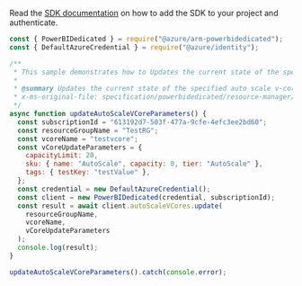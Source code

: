 Read the [SDK documentation](https://github.com/Azure/azure-sdk-for-js/blob/%40azure%2Farm-powerbidedicated_3.0.1/sdk/powerbidedicated/arm-powerbidedicated/README.md) on how to add the SDK to your project and authenticate.

```javascript
const { PowerBIDedicated } = require("@azure/arm-powerbidedicated");
const { DefaultAzureCredential } = require("@azure/identity");

/**
 * This sample demonstrates how to Updates the current state of the specified auto scale v-core.
 *
 * @summary Updates the current state of the specified auto scale v-core.
 * x-ms-original-file: specification/powerbidedicated/resource-manager/Microsoft.PowerBIdedicated/stable/2021-01-01/examples/updateAutoScaleVCore.json
 */
async function updateAutoScaleVCoreParameters() {
  const subscriptionId = "613192d7-503f-477a-9cfe-4efc3ee2bd60";
  const resourceGroupName = "TestRG";
  const vcoreName = "testvcore";
  const vCoreUpdateParameters = {
    capacityLimit: 20,
    sku: { name: "AutoScale", capacity: 0, tier: "AutoScale" },
    tags: { testKey: "testValue" },
  };
  const credential = new DefaultAzureCredential();
  const client = new PowerBIDedicated(credential, subscriptionId);
  const result = await client.autoScaleVCores.update(
    resourceGroupName,
    vcoreName,
    vCoreUpdateParameters
  );
  console.log(result);
}

updateAutoScaleVCoreParameters().catch(console.error);
```
